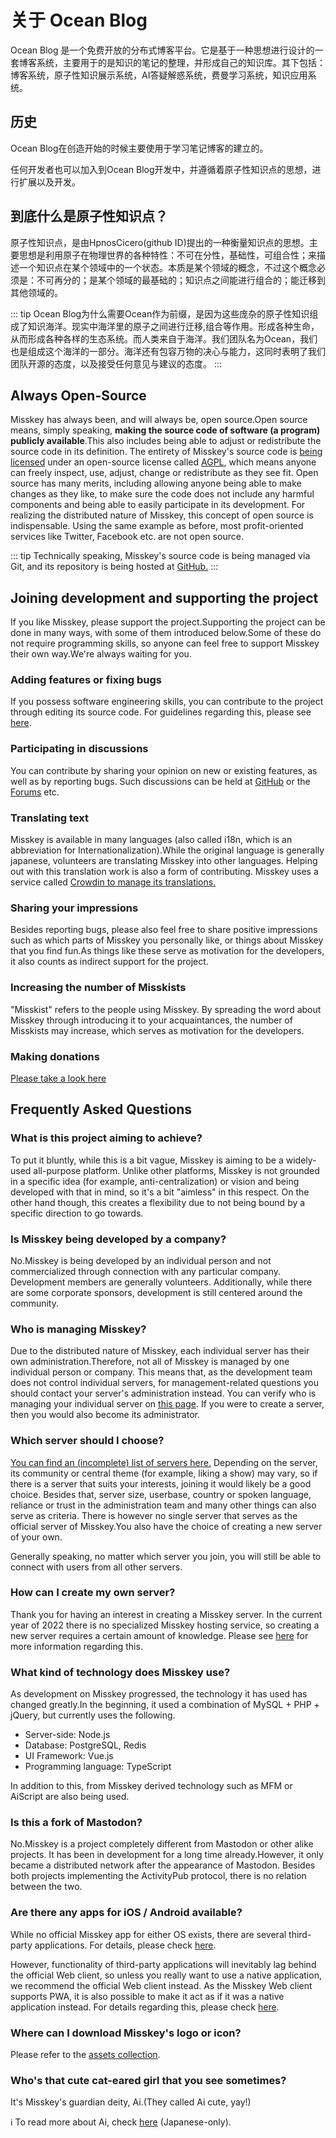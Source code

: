 # 关于 Ocean Blog

Ocean Blog 是一个免费开放的分布式博客平台。它是基于一种思想进行设计的一套博客系统，主要用于的是知识的笔记的整理，并形成自己的知识库。其下包括：博客系统，原子性知识展示系统，AI答疑解惑系统，费曼学习系统，知识应用系统。


## 历史

Ocean Blog在创造开始的时候主要使用于学习笔记博客的建立的。

任何开发者也可以加入到Ocean Blog开发中，并遵循着原子性知识点的思想，进行扩展以及开发。

## 到底什么是原子性知识点？

原子性知识点，是由HpnosCicero(github ID)提出的一种衡量知识点的思想。主要思想是利用原子在物理世界的各种特性：不可在分性，基础性，可组合性；来描述一个知识点在某个领域中的一个状态。本质是某个领域的概念，不过这个概念必须是：不可再分的；是某个领域的最基础的；知识点之间能进行组合的；能迁移到其他领域的。

::: tip
Ocean Blog为什么需要Ocean作为前缀，是因为这些庞杂的原子性知识组成了知识海洋。现实中海洋里的原子之间进行迁移,组合等作用。形成各种生命，从而形成各种各样的生态系统。而人类来自于海洋。我们团队名为Ocean，我们也是组成这个海洋的一部分。海洋还有包容万物的决心与能力，这同时表明了我们团队开源的态度，以及接受任何意见与建议的态度。
:::


## Always Open-Source
Misskey has always been, and will always be, open source.Open source means, simply speaking, <b>making the source code of software (a program) publicly available</b>.This also includes being able to adjust or redistribute the source code in its definition. The entirety of Misskey's source code is [being licensed](https://github.com/misskey-dev) under an open-source license called [AGPL](https://github.com/misskey-dev/misskey/blob/develop/LICENSE), which means anyone can freely inspect, use, adjust, change or redistribute as they see fit. Open source has many merits, including allowing anyone being able to make changes as they like, to make sure the code does not include any harmful components and being able to easily participate in its development. For realizing the distributed nature of Misskey, this concept of open source is indispensable. Using the same example as before, most profit-oriented services like Twitter, Facebook etc. are not open source.

::: tip
Technically speaking, Misskey's source code is being managed via Git, and its repository is being hosted at [GitHub.](https://github.com/misskey-dev)
:::

## Joining development and supporting the project
If you like Misskey, please support the project.Supporting the project can be done in many ways, with some of them introduced below.Some of these do not require programming skills, so anyone can feel free to support Misskey their own way.We're always waiting for you.

### Adding features or fixing bugs
If you possess software engineering skills, you can contribute to the project through editing its source code. For guidelines regarding this, please see [here](https://github.com/misskey-dev/misskey/blob/develop/CONTRIBUTING.md).

### Participating in discussions
You can contribute by sharing your opinion on new or existing features, as well as by reporting bugs. Such discussions can be held at [GitHub](https://github.com/misskey-dev) or the [Forums](https://forum.misskey.io/) etc.

### Translating text
Misskey is available in many languages (also called i18n, which is an abbreviation for Internationalization).While the original language is generally japanese, volunteers are translating Misskey into other languages. Helping out with this translation work is also a form of contributing. Misskey uses a service called [Crowdin to manage its translations.](https://crowdin.com/project/misskey)

### Sharing your impressions
Besides reporting bugs, please also feel free to share positive impressions such as which parts of Misskey you personally like, or things about Misskey that you find fun.As things like these serve as motivation for the developers, it also counts as indirect support for the project.

### Increasing the number of Misskists
"Misskist" refers to the people using Misskey. By spreading the word about Misskey through introducing it to your acquaintances, the number of Misskists may increase, which serves as motivation for the developers.

### Making donations
[Please take a look here](./donate.md)

## Frequently Asked Questions
### What is this project aiming to achieve?
To put it bluntly, while this is a bit vague, Misskey is aiming to be a widely-used all-purpose platform. Unlike other platforms, Misskey is not grounded in a specific idea (for example, anti-centralization) or vision and being developed with that in mind, so it's a bit "aimless" in this respect. On the other hand though, this creates a flexibility due to not being bound by a specific direction to go towards.


### Is Misskey being developed by a company?
No.Misskey is being developed by an individual person and not commercialized through connection with any particular company. Development members are generally volunteers. Additionally, while there are some corporate sponsors, development is still centered around the community.

### Who is managing Misskey?
Due to the distributed nature of Misskey, each individual server has their own administration.Therefore, not all of Misskey is managed by one individual person or company. This means that, as the development team does not control individual servers, for management-related questions you should contact your server's administration instead. You can verify who is managing your individual server on [this page](/about). If you were to create a server, then you would also become its administrator.

### Which server should I choose?
[You can find an (incomplete) list of servers here.](../instances.md) Depending on the server, its community or central theme (for example, liking a show) may vary, so if there is a server that suits your interests, joining it would likely be a good choice. Besides that, server size, userbase, country or spoken language, reliance or trust in the administration team and many other things can also serve as criteria. There is however no single server that serves as the official server of Misskey.You also have the choice of creating a new server of your own.

Generally speaking, no matter which server you join, you will still be able to connect with users from all other servers.

### How can I create my own server?
Thank you for having an interest in creating a Misskey server. In the current year of 2022 there is no specialized Misskey hosting service, so creating a new server requires a certain amount of knowledge. Please see [here](./install.md) for more information regarding this.

### What kind of technology does Misskey use?
As development on Misskey progressed, the technology it has used has changed greatly.In the beginning, it used a combination of MySQL + PHP + jQuery, but currently uses the following.
- Server-side: Node.js
- Database: PostgreSQL, Redis
- UI Framework: Vue.js
- Programming language: TypeScript

In addition to this, from Misskey derived technology such as MFM or AiScript are also being used.

### Is this a fork of Mastodon?
No.Misskey is a project completely different from Mastodon or other alike projects. It has been in development for a long time already.However, it only became a distributed network after the appearance of Mastodon. Besides both projects implementing the ActivityPub protocol, there is no relation between the two.

### Are there any apps for iOS / Android available?
While no official Misskey app for either OS exists, there are several third-party applications. For details, please check [here](./apps).

However, functionality of third-party applications will inevitably lag behind the official Web client, so unless you really want to use a native application, we recommend the official Web client instead. As the Misskey Web client supports PWA, it is also possible to make it act as if it was a native application instead. For details regarding this, please check [here](todo).

### Where can I download Misskey's logo or icon?
Please refer to the [assets collection](../appendix/assets.html).

### Who's that cute cat-eared girl that you see sometimes?
It's Misskey's guardian deity, Ai.(They called Ai cute, yay!)
<div class="info">ℹ️ To read more about Ai, check <a href="https://xn--931a.moe/" target="_blank">here</a> (Japanese-only).</div>
